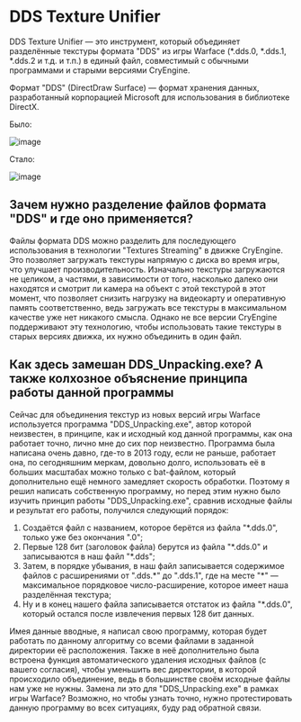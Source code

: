 # DDS Texture Unifier

DDS Texture Unifier — это инструмент, который объединяет разделённые текстуры формата "DDS" из игры Warface (\*.dds.0, \*.dds.1, \*.dds.2 и т.д. и т.п.) в единый файл, совместимый с обычными программами и старыми версиями CryEngine.

Формат "DDS" (DirectDraw Surface) — формат хранения данных, разработанный корпорацией Microsoft для использования в библиотеке DirectX.

Было:

![image](https://github.com/user-attachments/assets/d37e8635-8f29-4f99-af24-8b263f22093e)

Стало:

![image](https://github.com/user-attachments/assets/e77d3058-b28a-48a8-88bb-71363a00423c)

## Зачем нужно разделение файлов формата "DDS" и где оно применяется?

Файлы формата DDS можно разделить для последующего использования в технологии "Textures Streaming" в движке CryEngine. Это позволяет загружать текстуры напрямую с диска во время игры, что улучшает производительность. Изначально текстуры загружаются не целиком, а частями, в зависимости от того, насколько далеко они находятся и смотрит ли камера на объект с этой текстурой в этот момент, что позволяет снизить нагрузку на видеокарту и оперативную память соответственно, ведь загружать все текстуры в максимальном качестве уже нет никакого смысла. Однако не все версии CryEngine поддерживают эту технологию, чтобы использовать такие текстуры в старых версиях движка, их нужно объединить в один файл.

## Как здесь замешан DDS_Unpacking.exe? А также колхозное объяснение принципа работы данной программы

Сейчас для объединения текстур из новых версий игры Warface используется программа "DDS_Unpacking.exe", автор которой неизвестен, в принципе, как и исходный код данной программы, как она работает точно, лично мне до сих пор неизвестно. Программа была написана очень давно, где-то в 2013 году, если не раньше, работает она, по сегодняшним меркам, довольно долго, использовать её в больших масштабах можно только с bat-файлом, который дополнительно ещё немного замедляет скорость обработки. Поэтому я решил написать собственную программу, но перед этим нужно было изучить принцип работы "DDS_Unpacking.exe", сравнив исходные файлы и результат его работы, получился следующий порядок:
1. Создаётся файл с названием, которое берётся из файла "\*.dds.0", только уже без окончания ".0";
2. Первые 128 бит (заголовок файла) берутся из файла "\*.dds.0" и записываются в наш файл "\*.dds";
3. Затем, в порядке убывания, в наш файл записывается содержимое файлов с расширениями от ".dds.\*" до ".dds.1", где на месте "\*" — максимальное порядковое число-расширение, которое имеет наша разделённая текстура;
4. Ну и в конец нашего файла записывается отстаток из файла "\*.dds.0", который остался после извлечения первых 128 бит данных.

Имея данные вводные, я написал свою программу, которая будет работать по данному алгоритму со всеми файлами в заданной директории её расположения. Также в неё дополнительно была встроена функция автоматического удаления исходных файлов (с вашего согласия), чтобы уменьшить вес директории, в которой происходило объединение, ведь в большинстве своём исходные файлы нам уже не нужны. Замена ли это для "DDS_Unpacking.exe" в рамках игры Warface? Возможно, но чтобы узнать точно, нужно протестировать данную программу во всех ситуациях, буду рад обратной связи.

